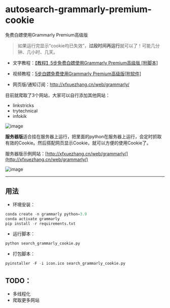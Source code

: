# autosearch-grammarly-premium-cookie
免费白嫖使用Grammarly Premium高级版

> 如果运行完显示“cookie均已失效”，**过段时间再运行**就可以了！可能几分钟、几小时、几天。

- 文字教程：[【教程】5步免费白嫖使用Grammarly Premium高级版 [附脚本]](https://blog.csdn.net/sxf1061700625/article/details/128376313)    

- 视频教程：[5步白嫖免费使用Grammarly Premium高级版[附软件]](https://www.bilibili.com/video/BV1z3411d7C1/)    

- 网页版/通知订阅：http://xfxuezhang.cn/web/grammarly/

目前就爬取了3个网站，大家可以自行添加其他网站：
- linkstricks
- trytechnical
- infokik

![image](https://user-images.githubusercontent.com/31002981/208591934-018d710b-c2ea-40c0-a02f-bc1333099e52.png)

**服务器版**适合挂在服务器上运行，把里面的python在服务器上运行，会定时抓取有效的Cookie。然后搭配网页显示Cookie，就可以方便的使用Cookie了。    

服务器版示例网站：[http://xfxuezhang.cn/web/grammarly/](http://xfxuezhang.cn/web/grammarly/)    

![image](https://user-images.githubusercontent.com/31002981/213758853-5887d4a9-de8f-4dff-8fa7-9b072997cbce.png)



---

## 用法

-   环境安装：

```python
conda create -n grammarly python=3.9
conda activate grammarly
pip install -r requirements.txt
```

-   运行脚本：

```python
python search_grammarly_cookie.py
```

-   打包脚本：

```python
pyinstaller -F -i icon.ico search_grammarly_cookie.py
```





## TODO：

-   多线程化
-   爬取更多网站
